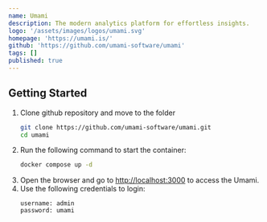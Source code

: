 ```yaml
---
name: Umami
description: The modern analytics platform for effortless insights.
logo: '/assets/images/logos/umami.svg'
homepage: 'https://umami.is/'
github: 'https://github.com/umami-software/umami'
tags: []
published: true
---
```


## Getting Started

1. Clone github repository and move to the folder
    ```bash
    git clone https://github.com/umami-software/umami.git
    cd umami
    ```
2. Run the following command to start the container:
    ```bash
    docker compose up -d
    ```
3. Open the browser and go to [http://localhost:3000](http://localhost:3000) to access the Umami.
4. Use the following credentials to login:
    ```
    username: admin
    password: umami
    ```